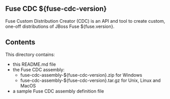 Fuse CDC ${fuse-cdc-version}
--------------

Fuse Custom Distribution Creator (CDC) is an API and tool to create custom, one-off distributions of JBoss Fuse ${fuse.version}.

Contents
--------
This directory contains:
* this README.md file
* the Fuse CDC assembly:
  * fuse-cdc-assembly-${fuse-cdc-version}.zip for Windows
  * fuse-cdc-assembly-${fuse-cdc-version}.tar.gz for Unix, Linux and MacOS
* a sample Fuse CDC assembly definition file

